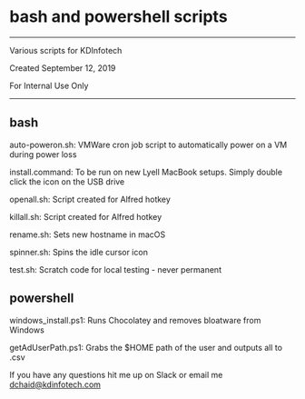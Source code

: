 # bash and powershell scripts

--------------------------------

Various scripts for KDInfotech

Created September 12, 2019

For Internal Use Only

--------------------------------


bash
--------------------------------

auto-poweron.sh:    VMWare cron job script to automatically power on a VM during power loss

install.command:    To be run on new Lyell MacBook setups. Simply double click the icon on the USB drive

openall.sh:         Script created for Alfred hotkey

killall.sh:         Script created for Alfred hotkey

rename.sh:          Sets new hostname in macOS

spinner.sh:         Spins the idle cursor icon

test.sh:            Scratch code for local testing - never permanent 


powershell
--------------------------------

windows_install.ps1: Runs Chocolatey and removes bloatware from Windows

getAdUserPath.ps1: Grabs the $HOME path of the user and outputs all to .csv



If you have any questions hit me up on Slack or email me dchaid@kdinfotech.com

